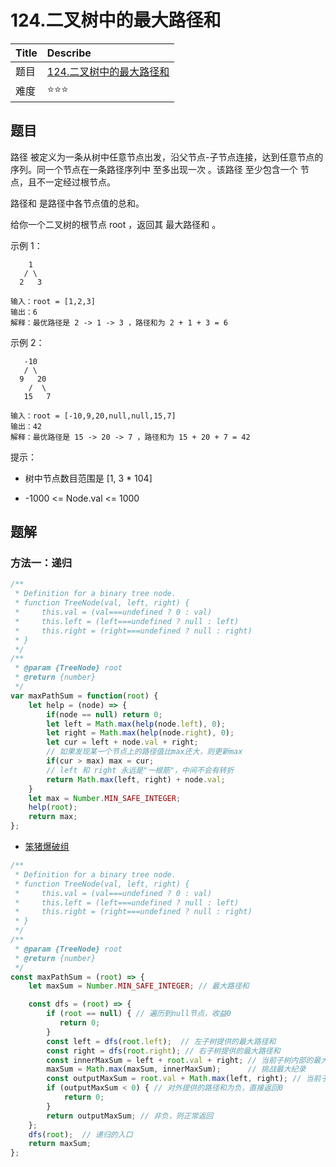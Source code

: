 # 124.二叉树中的最大路径和

| Title | Describe                                                                                 |
| :---- | :--------------------------------------------------------------------------------------- |
| 题目  | [124.二叉树中的最大路径和](https://leetcode-cn.com/problems/binary-tree-maximum-path-sum/) |
| 难度  | ⭐⭐⭐                                                                                    |

## 题目

路径 被定义为一条从树中任意节点出发，沿父节点-子节点连接，达到任意节点的序列。同一个节点在一条路径序列中 至多出现一次 。该路径 至少包含一个 节点，且不一定经过根节点。

路径和 是路径中各节点值的总和。

给你一个二叉树的根节点 root ，返回其 最大路径和 。

示例 1：

```
    1
   / \
  2   3
```

```
输入：root = [1,2,3]
输出：6
解释：最优路径是 2 -> 1 -> 3 ，路径和为 2 + 1 + 3 = 6
```

示例 2：

```
   -10
   / \
  9   20
    /  \
   15   7
```

```
输入：root = [-10,9,20,null,null,15,7]
输出：42
解释：最优路径是 15 -> 20 -> 7 ，路径和为 15 + 20 + 7 = 42
```

提示：

- 树中节点数目范围是 [1, 3 * 104]

- -1000 <= Node.val <= 1000


## 题解

### 方法一：递归

```js
/**
 * Definition for a binary tree node.
 * function TreeNode(val, left, right) {
 *     this.val = (val===undefined ? 0 : val)
 *     this.left = (left===undefined ? null : left)
 *     this.right = (right===undefined ? null : right)
 * }
 */
/**
 * @param {TreeNode} root
 * @return {number}
 */
var maxPathSum = function(root) {
    let help = (node) => {
        if(node == null) return 0;
        let left = Math.max(help(node.left), 0);
        let right = Math.max(help(node.right), 0);
        let cur = left + node.val + right;
        // 如果发现某一个节点上的路径值比max还大，则更新max
        if(cur > max) max = cur;
        // left 和 right 永远是"一根筋"，中间不会有转折
        return Math.max(left, right) + node.val;
    }
    let max = Number.MIN_SAFE_INTEGER;
    help(root);
    return max;
};
```

- [笨猪爆破组](https://leetcode-cn.com/problems/binary-tree-maximum-path-sum/solution/shou-hui-tu-jie-hen-you-ya-de-yi-dao-dfsti-by-hyj8/)

```js
/**
 * Definition for a binary tree node.
 * function TreeNode(val, left, right) {
 *     this.val = (val===undefined ? 0 : val)
 *     this.left = (left===undefined ? null : left)
 *     this.right = (right===undefined ? null : right)
 * }
 */
/**
 * @param {TreeNode} root
 * @return {number}
 */
const maxPathSum = (root) => {
    let maxSum = Number.MIN_SAFE_INTEGER; // 最大路径和

    const dfs = (root) => {
        if (root == null) { // 遍历到null节点，收益0
           return 0;
        }
        const left = dfs(root.left);  // 左子树提供的最大路径和
        const right = dfs(root.right); // 右子树提供的最大路径和
        const innerMaxSum = left + root.val + right; // 当前子树内部的最大路径和
        maxSum = Math.max(maxSum, innerMaxSum);      // 挑战最大纪录
        const outputMaxSum = root.val + Math.max(left, right); // 当前子树对外提供的最大和
        if (outputMaxSum < 0) { // 对外提供的路径和为负，直接返回0
            return 0;
        }
        return outputMaxSum; // 非负，则正常返回
    };
    dfs(root);  // 递归的入口
    return maxSum;
};
```
